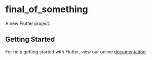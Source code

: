 # final_of_something

A new Flutter project.

## Getting Started

For help getting started with Flutter, view our online
[documentation](https://flutter.io/).

